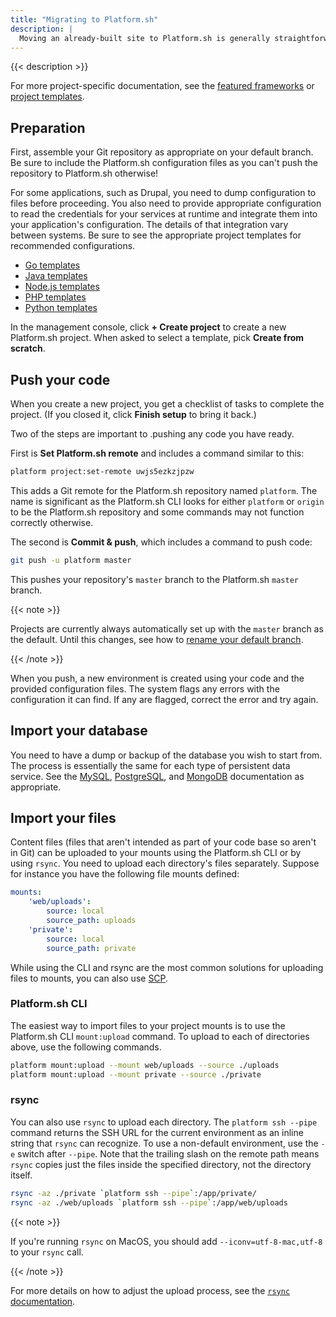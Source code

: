 ```yaml
---
title: "Migrating to Platform.sh"
description: |
  Moving an already-built site to Platform.sh is generally straightforward. For the most part, the only part that will vary from one framework to another is the details of the Platform.sh configuration files.
---
```


{{< description >}}

For more project-specific documentation,
see the [featured frameworks](/frameworks/_index.md) or [project templates](/development/templates.md).

## Preparation

First, assemble your Git repository as appropriate on your default branch.
Be sure to include the Platform.sh configuration files
as you can't push the repository to Platform.sh otherwise!

For some applications, such as Drupal,
you need to dump configuration to files before proceeding.
You also need to provide appropriate configuration
to read the credentials for your services at runtime
and integrate them into your application's configuration.
The details of that integration vary between systems.
Be sure to see the appropriate project templates for recommended configurations.

* [Go templates](/languages/go#project-templates)
* [Java templates](/languages/java/_index.md#project-templates)
* [Node.js templates](/languages/nodejs/_index.md#project-templates)
* [PHP templates](/languages/php/_index.md#project-templates)
* [Python templates](/languages/python#project-templates)


In the management console, click **+ Create project** to create a new Platform.sh project.
When asked to select a template, pick **Create from scratch**.

## Push your code

When you create a new project,
you get a checklist of tasks to complete the project.
(If you closed it, click **Finish setup** to bring it back.)

Two of the steps are important to .pushing any code you have ready.

First is **Set Platform.sh remote** and includes a command similar to this:

```bash
platform project:set-remote uwjs5ezkzjpzw
```

This adds a Git remote for the Platform.sh repository named `platform`.
The name is significant as the Platform.sh CLI looks for either `platform` or `origin` to be the Platform.sh repository
and some commands may not function correctly otherwise.

The second is **Commit & push**, which includes a command to push code:

```bash
git push -u platform master
```

This pushes your repository's `master` branch to the Platform.sh `master` branch.

{{< note >}}

Projects are currently always automatically set up with the `master` branch as the default.
Until this changes, see how to [rename your default branch](/guides/general/default-branch.md).

{{< /note >}}

When you push, a new environment is created using your code and the provided configuration files.
The system flags any errors with the configuration it can find.
If any are flagged, correct the error and try again.

## Import your database

You need to have a dump or backup of the database you wish to start from.
The process is essentially the same for each type of persistent data service.
See the [MySQL](/configuration/services/mysql/_index.md), [PostgreSQL](/configuration/services/postgresql.md),
and [MongoDB](/configuration/services/mongodb.md) documentation as appropriate.

## Import your files

Content files (files that aren't intended as part of your code base so aren't in Git)
can be uploaded to your mounts using the Platform.sh CLI or by using `rsync`.
You need to upload each directory's files separately.
Suppose for instance you have the following file mounts defined:

```yaml
mounts:
    'web/uploads':
        source: local
        source_path: uploads
    'private':
        source: local
        source_path: private
```

While using the CLI and rsync are the most common solutions for uploading files to mounts,
you can also use [SCP](/development/access-site.md#scp).

### Platform.sh CLI

The easiest way to import files to your project mounts is to use the Platform.sh CLI `mount:upload` command.
To upload to each of directories above, use the following commands.

```bash
platform mount:upload --mount web/uploads --source ./uploads
platform mount:upload --mount private --source ./private
```

### rsync

You can also use `rsync` to upload each directory.
The `platform ssh --pipe` command returns the SSH URL for the current environment
as an inline string that `rsync` can recognize.
To use a non-default environment, use the `-e` switch after `--pipe`.
Note that the trailing slash on the remote path means `rsync` copies just the files inside the specified directory,
not the directory itself.

```bash
rsync -az ./private `platform ssh --pipe`:/app/private/
rsync -az ./web/uploads `platform ssh --pipe`:/app/web/uploads
```

{{< note >}}

If you're running `rsync` on MacOS,
you should add `--iconv=utf-8-mac,utf-8` to your `rsync` call.

{{< /note >}}

For more details on how to adjust the upload process,
see the [`rsync` documentation](https://download.samba.org/pub/rsync/rsync.html).
